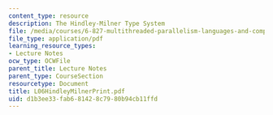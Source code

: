 ```yaml
---
content_type: resource
description: The Hindley-Milner Type System
file: /media/courses/6-827-multithreaded-parallelism-languages-and-compilers-fall-2002/d1b3ee33fab681428c7980b94cb11ffd_L06HindleyMilnerPrint.pdf
file_type: application/pdf
learning_resource_types:
- Lecture Notes
ocw_type: OCWFile
parent_title: Lecture Notes
parent_type: CourseSection
resourcetype: Document
title: L06HindleyMilnerPrint.pdf
uid: d1b3ee33-fab6-8142-8c79-80b94cb11ffd
---
```

